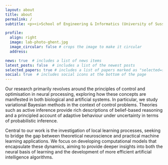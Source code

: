 ```yaml
---
layout: about
title: about
permalink: /
subtitle: <p><i>School of Engineering & Informatics (University of Sussex)</i></p>

profile:
  align: right
  image: lab-photo-ghent.jpg
  image_circular: false # crops the image to make it circular
  address: 

news: true  # includes a list of news items
latest_posts: false  # includes a list of the newest posts
selected_papers: true # includes a list of papers marked as "selected={true}"
social: true  # includes social icons at the bottom of the page
---
```

 
Our research primarily revolves around the principles of control and optimisation in neural processing, exploring how these concepts are manifested in both biological and artificial systems. In particular, we study variational Bayesian methods in the context of control problems. Theories such as active inference provide rich descriptions of belief-based reasoning and a principled account of adaptive behaviour under uncertainty in terms of probabilistic inference.

Central to our work is the investigation of local learning processes, seeking to bridge the gap between theoretical neuroscience and practical machine learning applications. We focus on developing computational models that encapsulate these dynamics, aiming to provide deeper insights into both the neural basis of learning and the development of more efficient artificial intelligence algorithms.